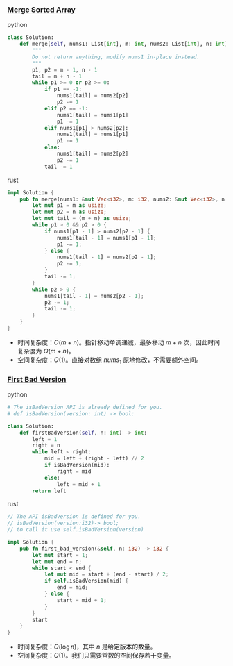 ### [Merge Sorted Array](https://leetcode.cn/problems/merge-sorted-array/)

python
```python
class Solution:
    def merge(self, nums1: List[int], m: int, nums2: List[int], n: int) -> None:
        """
        Do not return anything, modify nums1 in-place instead.
        """
        p1, p2 = m - 1, n - 1
        tail = m + n - 1
        while p1 >= 0 or p2 >= 0:
            if p1 == -1:
                nums1[tail] = nums2[p2]
                p2 -= 1
            elif p2 == -1:
                nums1[tail] = nums1[p1]
                p1 -= 1
            elif nums1[p1] > nums2[p2]:
                nums1[tail] = nums1[p1]
                p1 -= 1
            else:
                nums1[tail] = nums2[p2]
                p2 -= 1
            tail -= 1
```

rust
```rust
impl Solution {
    pub fn merge(nums1: &mut Vec<i32>, m: i32, nums2: &mut Vec<i32>, n: i32) {
        let mut p1 = m as usize;
        let mut p2 = n as usize;
        let mut tail = (m + n) as usize;
        while p1 > 0 && p2 > 0 {
            if nums1[p1 - 1] > nums2[p2 - 1] {
                nums1[tail - 1] = nums1[p1 - 1];
                p1 -= 1;
            } else {
                nums1[tail - 1] = nums2[p2 - 1];
                p2 -= 1;
            }
            tail -= 1;
        }
        while p2 > 0 {
            nums1[tail - 1] = nums2[p2 - 1];
            p2 -= 1;
            tail -= 1;
        }
    }
}
```

* 时间复杂度：$O(m+n)$。指针移动单调递减，最多移动 $m+n$ 次，因此时间复杂度为 $O(m+n)$。
* 空间复杂度：$O(1)$。直接对数组 $nums_1$ 原地修改，不需要额外空间。

### [First Bad Version](https://leetcode.cn/problems/first-bad-version/)

python
```python
# The isBadVersion API is already defined for you.
# def isBadVersion(version: int) -> bool:

class Solution:
    def firstBadVersion(self, n: int) -> int:
        left = 1
        right = n
        while left < right:
            mid = left + (right - left) // 2
            if isBadVersion(mid):
                right = mid
            else:
                left = mid + 1
        return left
```

rust
```rust
// The API isBadVersion is defined for you.
// isBadVersion(version:i32)-> bool;
// to call it use self.isBadVersion(version)

impl Solution {
    pub fn first_bad_version(&self, n: i32) -> i32 {
		let mut start = 1;
        let mut end = n;
        while start < end {
            let mut mid = start + (end - start) / 2;
            if self.isBadVersion(mid) {
                end = mid;
            } else {
                start = mid + 1;
            }
        }
        start
    }
}
```

* 时间复杂度：$O(\log n)$，其中 $n$ 是给定版本的数量。
* 空间复杂度：$O(1)$。我们只需要常数的空间保存若干变量。
